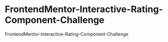 # FrontendMentor-Interactive-Rating-Component-Challenge
 FrontendMentor-Interactive-Rating-Component-Challenge
